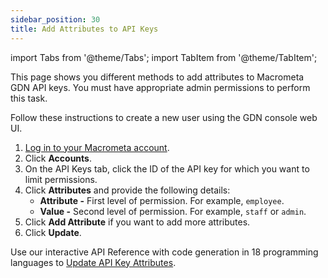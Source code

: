 ```yaml
---
sidebar_position: 30
title: Add Attributes to API Keys
---
```


import Tabs from '@theme/Tabs';
import TabItem from '@theme/TabItem';

This page shows you different methods to add attributes to Macrometa GDN API keys. You must have appropriate admin permissions to perform this task.

<Tabs groupId="operating-systems">
<TabItem value="console" label="Web Console">

Follow these instructions to create a new user using the GDN console web UI.

1. [Log in to your Macrometa account](https://auth.paas.macrometa.io/).
1. Click **Accounts**.
1. On the API Keys tab, click the ID of the API key for which you want to limit permissions.
1. Click **Attributes** and provide the following details:
    - **Attribute -** First level of permission. For example, `employee`.
    - **Value -** Second level of permission. For example, `staff` or `admin`.
1. Click **Add Attribute** if you want to add more attributes.
1. Click **Update**.

</TabItem>
<TabItem value="api" label="REST API">

Use our interactive API Reference with code generation in 18 programming languages to [Update API Key Attributes](https://macrometa.com/docs/api#/operations/UpdateTheAttributesForApiKey).

</TabItem>
</Tabs>
